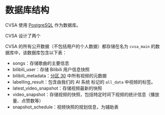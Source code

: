 # 数据库结构

CVSA 使用 [PostgreSQL](https://www.postgresql.org/) 作为数据库。

CVSA 设计了两个

CVSA 的所有公开数据（不包括用户的个人数据）都存储在名为 `cvsa_main` 的数据库中，该数据库包含以下表：

* songs：存储歌曲的主要信息
* bilibili\_user：存储 Bilibili 用户信息快照
* bilibili\_metadata：[分区 30](../../about/scope-of-inclusion.md#vocaloiduatu-fen-qu) 中所有视频的元数据
* labelling\_result：包含由我们的 AI 系统 标记的 `all_data` 中视频的标签。
* latest\_video\_snapshot：存储视频最新的快照
* video\_snapshot：存储视频的快照，包括特定时间下视频的统计信息（播放量、点赞数等）
* snapshot\_schedule：视频快照的规划信息，为辅助表

